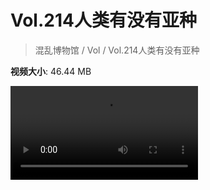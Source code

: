# Vol.214人类有没有亚种

> 混乱博物馆 / Vol / Vol.214人类有没有亚种

**视频大小**: 46.44 MB

<div class="video"><video src="https://file.hsyhx.top/video/214.mp4" controls preload>🤔 您的浏览器不支持 video 标签</video></div>
